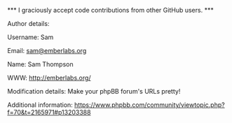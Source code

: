 *** I graciously accept code contributions from other GitHub users. ***


Author details:

Username:
    Sam

Email:
    sam@emberlabs.org

Name:
    Sam Thompson

WWW:
    http://emberlabs.org/

    
Modification details:
    Make your phpBB forum's URLs pretty!


Additional information:
    https://www.phpbb.com/community/viewtopic.php?f=70&t=2165971#p13203388
